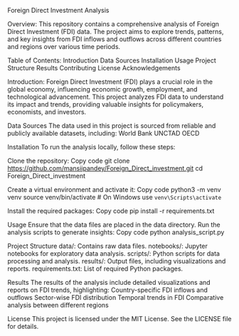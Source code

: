 Foreign Direct Investment Analysis

Overview:
This repository contains a comprehensive analysis of Foreign Direct Investment (FDI) data. The project aims to explore trends, patterns, and key insights from FDI inflows and outflows across different countries and regions over various time periods.

Table of Contents:
Introduction
Data Sources
Installation
Usage
Project Structure
Results
Contributing
License
Acknowledgements

Introduction:
Foreign Direct Investment (FDI) plays a crucial role in the global economy, influencing economic growth, employment, and technological advancement. This project analyzes FDI data to understand its impact and trends, providing valuable insights for policymakers, economists, and investors.

Data Sources
The data used in this project is sourced from reliable and publicly available datasets, including:
World Bank
UNCTAD
OECD

Installation
To run the analysis locally, follow these steps:

Clone the repository:
Copy code
git clone https://github.com/mansiipandey/Foreign_Direct_investment.git
cd Foreign_Direct_investment

Create a virtual environment and activate it:
Copy code
python3 -m venv venv
source venv/bin/activate   # On Windows use `venv\Scripts\activate`

Install the required packages:
Copy code
pip install -r requirements.txt

Usage
Ensure that the data files are placed in the data directory.
Run the analysis scripts to generate insights:
Copy code
python analysis_script.py

Project Structure
data/: Contains raw data files.
notebooks/: Jupyter notebooks for exploratory data analysis.
scripts/: Python scripts for data processing and analysis.
results/: Output files, including visualizations and reports.
requirements.txt: List of required Python packages.

Results
The results of the analysis include detailed visualizations and reports on FDI trends, highlighting:
Country-specific FDI inflows and outflows
Sector-wise FDI distribution
Temporal trends in FDI
Comparative analysis between different regions

License
This project is licensed under the MIT License. See the LICENSE file for details.
